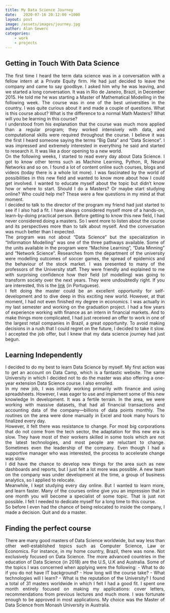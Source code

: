 ```yaml
---
title: My Data Science Journey
date:   2020-07-16 20:12:00 +1000
layout: post
image: /assets/images/journey.jpg
author: Alan Gewerc
categories:
    - work
    - projects
---
```


## Getting in Touch With Data Science
<p style='text-align: justify;'> 
The first time I heard the term data science was in a conversation with a fellow intern at a Private Equity firm. 
He had just decided to leave the company and came to say goodbye. I asked him why he was leaving, and we started a long conversation. 
It was in Rio de Janeiro, Brazil, in December 2015. He told me he was starting a Master of Mathematical Modelling in the following week. 
The course was in one of the best universities in the country. I was quite curious about it and made a couple of questions.  
What is this course about? What is the difference to a normal Math Masters? What will you be learning in this course? <br>
I understood from his explanation that the course was much more applied than a regular program; they worked intensively with data, 
and computational skills were required throughout the course. I believe it was the first I heard someone saying the terms “Big Data” and “Data Science”. 
I was impressed and extremely interested in everything he said and started to research it.  It was like a door opening to a new world. <br>
On the following weeks, I started to read every day about Data Science. I got to know other terms such as Machine Learning, Python, R, Neural Networks and so on. 
I found a lot of content online such courses, blogs and videos (today there is a whole lot more). 
I was fascinated by the world of possibilities in this new field and wanted to know more about how I could get involved. 
I wanted to educate myself about the topic but didn’t know how or where to start. Should I do a Masters?  Or maybe start studying online? Who could help me? 
These were a few questions in my mind at that moment. <br>
I decided to talk to the director of the program my friend had just started to see if I also had a fit. 
I have always considered myself more of a hands-on, learn-by-doing practical person. 
Before getting to know this new field, I had never considered doing a masters. 
So I went more to listen about the course and its perspectives more than to talk about myself. And the conversation was much better than I expected.<br>
The program was not about “Data Science” but the specialization in “Information Modelling” was one of the three pathways available. 
Some of the units available in the program were “Machine Learning”, “Data Minning” and “Network Science”. 
Researches from the department of the university were modelling outcomes of soccer games, the spread of epidemics and the behaviour of the stock market. 
I was presented to many of the professors of the University staff. 
They were friendly and explained to me with surprising confidence how their field (of modelling) was going to transform society over the next years. 
They were undoubtedly right. If you are interested, this is the <a href="https://emap.fgv.br/mestrado/modelagem-matematica">link</a> (in Portuguese). <br>
I felt doing the master could be an excellent opportunity for self-development and to dive deep in this exciting new world. 
However, at that moment, I had not even finished my degree in economics. 
I was actually in my last semester and working on the graduation project. 
I had a few years of experience working with finance as an intern in financial markets. 
And to make things more complicated, I had just received an offer to work in one of the largest retail companies in Brazil, a great opportunity. 
To avoid making decisions in a rush that I could regret on the future, I decided to take it slow. 
I accepted the job offer, but I knew that my data science journey had just begun. 
</p>

## Learning Independently
<p style='text-align: justify;'> 
I decided to do my best to learn Data Science by myself. My first action was to get an account on Data Camp, which is a fantastic website. 
The same University in which I decided not to do the master was also offering a one-year extension Data Science course. I also enrolled. <br>
In my new job, I was initially working primarily with finance and using spreadsheets. However, I was eager to use and implement some of this new knowledge In development. 
It was a fertile terrain. In the area, we were working with massive datasets, that had all financial transactions and accounting data of the company—billions of data points monthly.
The routines on the area were done manually in Excel and took many hours to finalized every day. <br>
However, it felt there was resistance to change. For most big corporations that do not come from the tech sector, the adaptation for this new era is slow. 
They have most of their workers skilled in some tools which are not the latest technologies, and most people are reluctant to change. Sometimes even the leadership of the company. 
Even though I had a supportive manager who was interested, the process to accelerate change was slow. <br>
I did have the chance to develop new things for the area such as new dashboards and reports, but I just felt a lot more was possible. 
A new team on the company was under development at the time, a group of business analytics, so I applied to relocate. <br>
Meanwhile, I kept studying every day online. But I wanted to learn more, and learn faster. Many of the courses online give you an impression 
that in one month you will become a specialist of some topic. That is just not possible. I felt I needed to dedicate myself for a long time to this course.<br>
So before I even had the chance of being relocated to inside the company, I made a decision. Quit and do a master. 
</p>

## Finding the perfect course
<p style='text-align: justify;'> 
There are many good masters of Data Science worldwide, but way less than other well-established topics such as Computer Science, 
Law or Economics. For instance, in my home country, Brazil, there was none. Not exclusively focused on Data Science. 
The more advanced countries in the education of Data Science (in 2018) are the U.S, U.K and Australia. 
Some of the topics I was concerned when applying were the following:
-	What to do if you do not have IT background?
-	How long will the course take?
-	What technologies will I learn?
-	What is the reputation of the University?
I found a total of 31 masters worldwide in which I felt I had a good fit. I spent one month entirely focused on making my applications: cover letters, recommendations from previous lectures and much more. I was fortunate enough to be approved in most applications. My choice was the Master of Data Science from Monash University in Australia.  
</p>
















